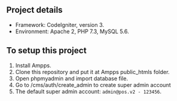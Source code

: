## Project details
- Framework: CodeIgniter, version 3.
- Environment: Apache 2, PHP 7.3, MySQL 5.6.

## To setup this project
1. Install Ampps.
2. Clone this repository and put it at Ampps public_htmls folder.
3. Open phpmyadmin and import database file.
4. Go to /cms/auth/create_admin to create super admin account
5. The default super admin account: `admin@pos.v2 - 123456`.
